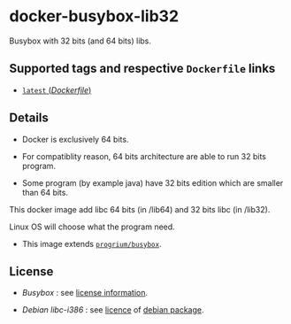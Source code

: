 # docker-busybox-lib32

Busybox with 32 bits (and 64 bits) libs.

## Supported tags and respective `Dockerfile` links

-	[`latest` (*Dockerfile*)](https://github.com/ofayau/docker-busybox-lib32/blob/master/busybox-libc32/Dockerfile)

## Details

- Docker is exclusively 64 bits.

- For compatiblity reason, 64 bits architecture are able to run 32 bits program.

- Some program (by example java) have 32 bits edition which are smaller than 64 bits.

This docker image add libc 64 bits (in /lib64) and 32 bits libc (in /lib32).

Linux OS will choose what the program need.

- This image extends [`progrium/busybox`](https://registry.hub.docker.com/u/progrium/busybox/).

## License

- *Busybox* : see [license information](http://www.busybox.net/license.html).

- *Debian libc-i386* : see [licence](http://ftp-master.metadata.debian.org/changelogs/main/g/glibc/glibc_2.19-18_copyright) of [debian package](https://packages.debian.org/jessie/libc6-i386).

